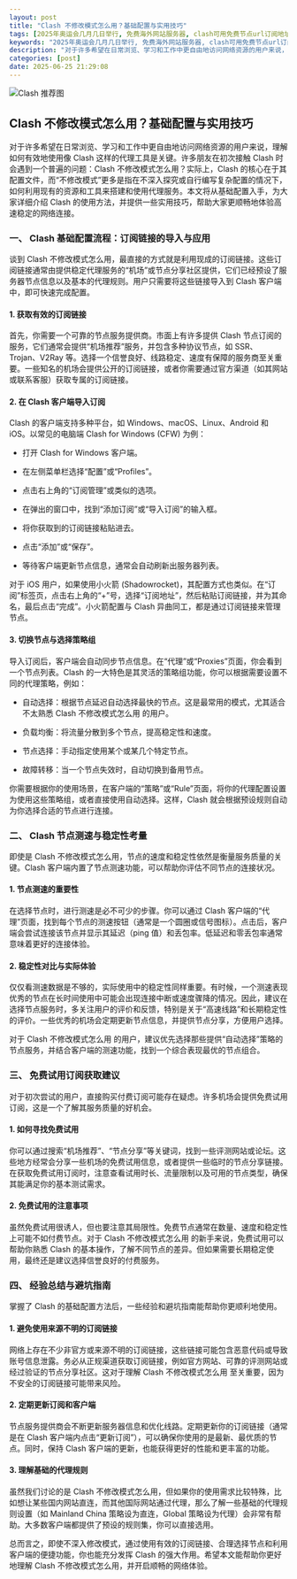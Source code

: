 ```yaml
---
layout: post
title: "Clash 不修改模式怎么用？基础配置与实用技巧"
tags: [2025年奥运会几月几日举行, 免费海外网站服务器, clash可用免费节点url订阅地址, 节点订阅转换, 最近三天的香港新闻大事]
keywords: "2025年奥运会几月几日举行, 免费海外网站服务器, clash可用免费节点url订阅地址, 节点订阅转换, 最近三天的香港新闻大事"
description: "对于许多希望在日常浏览、学习和工作中更自由地访问网络资源的用户来说，理解如何有效地使用像 Clash 这样的代理工具是关键。许多朋友在初次接触 Clash 时会遇到一个普遍的问题：Clash 不修改模式怎么用？实际上，Clash 的核心在于其配置文件，而“不修改模式”更多是指在不深入探究或自行编写复杂配置的情况下，如何利用现有的资源和工具来搭建和使用代理服务。本文将从基础配置入手，为大家详细介绍 Clash 的使用方法，并提供一些实用技巧，帮助大家更顺畅地体验高速稳定的网络连接。"
categories: [post]
date: 2025-06-25 21:29:08
---
```




![Clash 推荐图](https://clashjd.github.io/assets/img/节点订阅推荐.png)

## Clash 不修改模式怎么用？基础配置与实用技巧

对于许多希望在日常浏览、学习和工作中更自由地访问网络资源的用户来说，理解如何有效地使用像 Clash 这样的代理工具是关键。许多朋友在初次接触 Clash 时会遇到一个普遍的问题：Clash 不修改模式怎么用？实际上，Clash 的核心在于其配置文件，而“不修改模式”更多是指在不深入探究或自行编写复杂配置的情况下，如何利用现有的资源和工具来搭建和使用代理服务。本文将从基础配置入手，为大家详细介绍 Clash 的使用方法，并提供一些实用技巧，帮助大家更顺畅地体验高速稳定的网络连接。

### 一、 Clash 基础配置流程：订阅链接的导入与应用

谈到 Clash 不修改模式怎么用，最直接的方式就是利用现成的订阅链接。这些订阅链接通常由提供稳定代理服务的“机场”或节点分享社区提供，它们已经预设了服务器节点信息以及基本的代理规则。用户只需要将这些链接导入到 Clash 客户端中，即可快速完成配置。

#### 1. 获取有效的订阅链接

首先，你需要一个可靠的节点服务提供商。市面上有许多提供 Clash 节点订阅的服务，它们通常会提供“机场推荐”服务，并包含多种协议节点，如 SSR、Trojan、V2Ray 等。选择一个信誉良好、线路稳定、速度有保障的服务商至关重要。一些知名的机场会提供公开的订阅链接，或者你需要通过官方渠道（如其网站或联系客服）获取专属的订阅链接。

#### 2. 在 Clash 客户端导入订阅

Clash 的客户端支持多种平台，如 Windows、macOS、Linux、Android 和 iOS。以常见的电脑端 Clash for Windows (CFW) 为例：

- 打开 Clash for Windows 客户端。

- 在左侧菜单栏选择“配置”或“Profiles”。

- 点击右上角的“订阅管理”或类似的选项。

- 在弹出的窗口中，找到“添加订阅”或“导入订阅”的输入框。

- 将你获取到的订阅链接粘贴进去。

- 点击“添加”或“保存”。

- 等待客户端更新节点信息，通常会自动刷新出服务器列表。

对于 iOS 用户，如果使用小火箭 (Shadowrocket)，其配置方式也类似。在“订阅”标签页，点击右上角的“+”号，选择“订阅地址”，然后粘贴订阅链接，并为其命名，最后点击“完成”。小火箭配置与 Clash 异曲同工，都是通过订阅链接来管理节点。

#### 3. 切换节点与选择策略组

导入订阅后，客户端会自动同步节点信息。在“代理”或“Proxies”页面，你会看到一个节点列表。Clash 的一大特色是其灵活的策略组功能，你可以根据需要设置不同的代理策略，例如：

- 自动选择：根据节点延迟自动选择最快的节点。这是最常用的模式，尤其适合不太熟悉 Clash 不修改模式怎么用 的用户。

- 负载均衡：将流量分散到多个节点，提高稳定性和速度。

- 节点选择：手动指定使用某个或某几个特定节点。

- 故障转移：当一个节点失效时，自动切换到备用节点。

你需要根据你的使用场景，在客户端的“策略”或“Rule”页面，将你的代理配置设置为使用这些策略组，或者直接使用自动选择。这样，Clash 就会根据预设规则自动为你选择合适的节点进行连接。

### 二、 Clash 节点测速与稳定性考量

即使是 Clash 不修改模式怎么用，节点的速度和稳定性依然是衡量服务质量的关键。Clash 客户端内置了节点测速功能，可以帮助你评估不同节点的连接状况。

#### 1. 节点测速的重要性

在选择节点时，进行测速是必不可少的步骤。你可以通过 Clash 客户端的“代理”页面，找到每个节点的测速按钮（通常是一个圆圈或信号图标）。点击后，客户端会尝试连接该节点并显示其延迟（ping 值）和丢包率。低延迟和零丢包率通常意味着更好的连接体验。

#### 2. 稳定性对比与实际体验

仅仅看测速数据是不够的，实际使用中的稳定性同样重要。有时候，一个测速表现优秀的节点在长时间使用中可能会出现连接中断或速度骤降的情况。因此，建议在选择节点服务时，多关注用户的评价和反馈，特别是关于“高速线路”和长期稳定性的评价。一些优秀的机场会定期更新节点信息，并提供节点分享，方便用户选择。

对于 Clash 不修改模式怎么用 的用户，建议优先选择那些提供“自动选择”策略的节点服务，并结合客户端的测速功能，找到一个综合表现最优的节点组合。

### 三、 免费试用订阅获取建议

对于初次尝试的用户，直接购买付费订阅可能存在疑虑。许多机场会提供免费试用订阅，这是一个了解其服务质量的好机会。

#### 1. 如何寻找免费试用

你可以通过搜索“机场推荐”、“节点分享”等关键词，找到一些评测网站或论坛。这些地方经常会分享一些机场的免费试用信息，或者提供一些临时的节点分享链接。在获取免费试用订阅时，注意查看试用时长、流量限制以及可用的节点类型，确保其能满足你的基本测试需求。

#### 2. 免费试用的注意事项

虽然免费试用很诱人，但也要注意其局限性。免费节点通常在数量、速度和稳定性上可能不如付费节点。对于 Clash 不修改模式怎么用 的新手来说，免费试用可以帮助你熟悉 Clash 的基本操作，了解不同节点的差异。但如果需要长期稳定使用，最终还是建议选择信誉良好的付费服务。

### 四、 经验总结与避坑指南

掌握了 Clash 的基础配置方法后，一些经验和避坑指南能帮助你更顺利地使用。

#### 1. 避免使用来源不明的订阅链接

网络上存在不少非官方或来源不明的订阅链接，这些链接可能包含恶意代码或导致账号信息泄露。务必从正规渠道获取订阅链接，例如官方网站、可靠的评测网站或经过验证的节点分享社区。这对于理解 Clash 不修改模式怎么用 至关重要，因为不安全的订阅链接可能带来风险。

#### 2. 定期更新订阅和客户端

节点服务提供商会不断更新服务器信息和优化线路。定期更新你的订阅链接（通常是在 Clash 客户端内点击“更新订阅”），可以确保你使用的是最新、最优质的节点。同时，保持 Clash 客户端的更新，也能获得更好的性能和更丰富的功能。

#### 3. 理解基础的代理规则

虽然我们讨论的是 Clash 不修改模式怎么用，但如果你的使用需求比较特殊，比如想让某些国内网站直连，而其他国际网站通过代理，那么了解一些基础的代理规则设置（如 Mainland China 策略设为直连，Global 策略设为代理）会非常有帮助。大多数客户端都提供了预设的规则集，你可以直接选用。

总而言之，即使不深入修改模式，通过使用有效的订阅链接、合理选择节点和利用客户端的便捷功能，你也能充分发挥 Clash 的强大作用。希望本文能帮助你更好地理解 Clash 不修改模式怎么用，并开启顺畅的网络体验。
